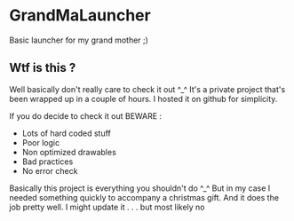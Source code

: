 # GrandMaLauncher
Basic launcher for my grand mother ;)

## Wtf is this ?
Well basically don't really care to check it out ^_^ 
It's a private project that's been wrapped up in a couple of hours. I hosted it on github for simplicity.

If you do decide to check it out BEWARE : 
 - Lots of hard coded stuff
 - Poor logic
 - Non optimized drawables
 - Bad practices
 - No error check
 
Basically this project is everything you shouldn't do ^_^ But in my case I needed something quickly to accompany a christmas gift.
And it does the job pretty well. I might update it . . . but most likely no
